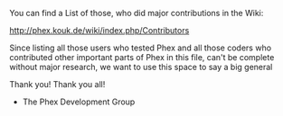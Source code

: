 
You can find a List of those, who did major contributions in the Wiki:

http://phex.kouk.de/wiki/index.php/Contributors

Since listing all those users who tested Phex and all those coders who contributed other important parts of Phex in this file, can't be complete without major research, we want to use this space to say a big general 

Thank you! Thank you all!
- The Phex Development Group
